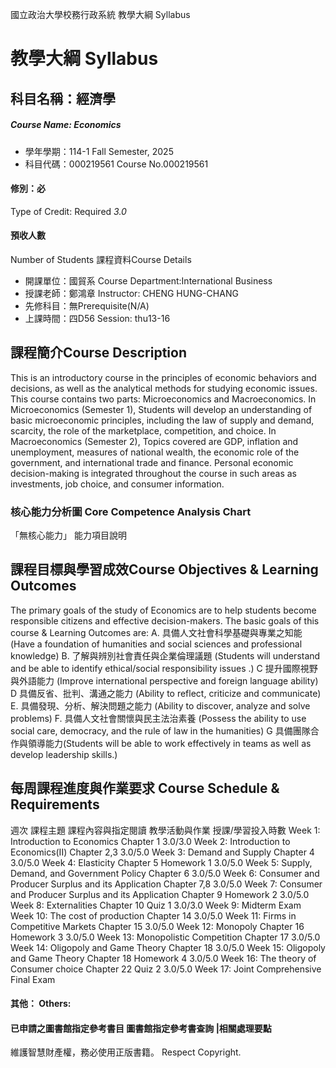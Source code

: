 國立政治大學校務行政系統 教學大綱 Syllabus
# 教學大綱 Syllabus
##  科目名稱：經濟學 
#####  Course Name: Economics
  * 學年學期：114-1 Fall Semester, 2025 
  * 科目代碼：000219561 Course No.000219561
#### 修別：必
Type of Credit: Required 
_3.0_
#### 預收人數
Number of Students
課程資料Course Details
  * 開課單位：國貿系 Course Department:International Business 
  * 授課老師：鄭鴻章 Instructor: CHENG HUNG-CHANG 
  * 先修科目：無Prerequisite(N/A)
  * 上課時間：四D56 Session: thu13-16
##  課程簡介Course Description
This is an introductory course in the principles of economic behaviors and decisions, as well as the analytical methods for studying economic issues. This course contains two parts: Microeconomics and Macroeconomics. In Microeconomics (Semester 1), Students will develop an understanding of basic microeconomic principles, including the law of supply and demand, scarcity, the role of the marketplace, competition, and choice. In Macroeconomics (Semester 2), Topics covered are GDP, inflation and unemployment, measures of national wealth, the economic role of the government, and international trade and finance. Personal economic decision-making is integrated throughout the course in such areas as investments, job choice, and consumer information.
###  核心能力分析圖 Core Competence Analysis Chart
「無核心能力」 
能力項目說明
##  課程目標與學習成效Course Objectives & Learning Outcomes 
The primary goals of the study of Economics are to help students become responsible citizens and effective decision-makers. The basic goals of this course & Learning Outcomes are:
A. 具備人文社會科學基礎與專業之知能 (Have a foundation of humanities and social sciences and professional knowledge)
B. 了解與辨別社會責任與企業倫理議題 (Students will understand and be able to identify ethical/social responsibility issues .)
C 提升國際視野與外語能力 (Improve international perspective and foreign language ability)
D 具備反省、批判、溝通之能力 (Ability to reflect, criticize and communicate)
E. 具備發現、分析、解決問題之能力 (Ability to discover, analyze and solve problems)
F. 具備人文社會關懷與民主法治素養 (Possess the ability to use social care, democracy, and the rule of law in the humanities)
G 具備團隊合作與領導能力(Students will be able to work effectively in teams as well as develop leadership skills.)
##  每周課程進度與作業要求 Course Schedule & Requirements
週次 課程主題 課程內容與指定閱讀 教學活動與作業 授課/學習投入時數 
Week 1: Introduction to Economics Chapter 1 3.0/3.0 
Week 2: Introduction to Economics(II) Chapter 2,3 3.0/5.0 
Week 3: Demand and Supply Chapter 4 3.0/5.0 
Week 4: Elasticity Chapter 5 Homework 1 3.0/5.0 
Week 5: Supply, Demand, and 
Government Policy Chapter 6 3.0/5.0 
Week 6: Consumer and Producer Surplus 
and its Application Chapter 7,8 3.0/5.0
Week 7: Consumer and Producer Surplus 
and its Application Chapter 9 Homework 2 3.0/5.0
Week 8: Externalities Chapter 10 Quiz 1 3.0/3.0
Week 9: Midterm Exam
Week 10: The cost of production  Chapter 14 3.0/5.0
Week 11: Firms in Competitive Markets Chapter 15  3.0/5.0
Week 12: Monopoly Chapter 16 Homework 3 3.0/5.0
Week 13: Monopolistic Competition Chapter 17  3.0/5.0 
Week 14: Oligopoly and Game Theory Chapter 18  3.0/5.0
Week 15: Oligopoly and Game Theory Chapter 18 Homework 4 3.0/5.0
Week 16: The theory of Consumer choice Chapter 22 Quiz 2 3.0/5.0
Week 17: Joint Comprehensive Final Exam
####  其他： Others:
####  已申請之圖書館指定參考書目  圖書館指定參考書查詢 |相關處理要點
維護智慧財產權，務必使用正版書籍。 Respect Copyright.